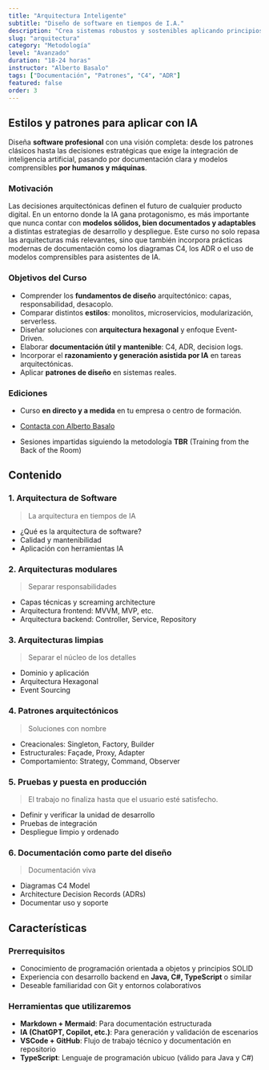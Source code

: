 ```yaml
---
title: "Arquitectura Inteligente"
subtitle: "Diseño de software en tiempos de I.A."
description: "Crea sistemas robustos y sostenibles aplicando principios de arquitectura con patrones, diagramas y documentación efectiva potenciados por y para la IA."
slug: "arquitectura"
category: "Metodología"
level: "Avanzado"
duration: "18-24 horas"
instructor: "Alberto Basalo"
tags: ["Documentación", "Patrones", "C4", "ADR"]
featured: false
order: 3
---
```


## Estilos y patrones para aplicar con IA

Diseña **software profesional** con una visión completa: desde los patrones clásicos hasta las decisiones estratégicas que exige la integración de inteligencia artificial, pasando por documentación clara y modelos comprensibles **por humanos y máquinas**.

### Motivación

Las decisiones arquitectónicas definen el futuro de cualquier producto digital. En un entorno donde la IA gana protagonismo, es más importante que nunca contar con **modelos sólidos, bien documentados y adaptables** a distintas estrategias de desarrollo y despliegue. Este curso no solo repasa las arquitecturas más relevantes, sino que también incorpora prácticas modernas de documentación como los diagramas C4, los ADR o el uso de modelos comprensibles para asistentes de IA.

### Objetivos del Curso

- Comprender los **fundamentos de diseño** arquitectónico: capas, responsabilidad, desacoplo.
- Comparar distintos **estilos**: monolitos, microservicios, modularización, serverless.
- Diseñar soluciones con **arquitectura hexagonal** y enfoque Event-Driven.
- Elaborar **documentación útil y mantenible**: C4, ADR, decision logs.
- Incorporar el **razonamiento y generación asistida por IA** en tareas arquitectónicas.
- Aplicar **patrones de diseño** en sistemas reales.

### Ediciones

- Curso **en directo y a medida** en tu empresa o centro de formación. 

- [Contacta con Alberto Basalo](https://www.linkedin.com/in/albertobasalo/)

- Sesiones impartidas siguiendo la metodología **TBR** (Training from the Back of the Room)

## Contenido

### 1. Arquitectura de Software

> La arquitectura en tiempos de IA
- ¿Qué es la arquitectura de software?
- Calidad y mantenibilidad
- Aplicación con herramientas IA

### 2. Arquitecturas modulares

> Separar responsabilidades
- Capas técnicas y screaming architecture
- Arquitectura frontend: MVVM, MVP, etc.
- Arquitectura backend: Controller, Service, Repository

### 3. Arquitecturas limpias

> Separar el núcleo de los detalles
- Dominio y aplicación
- Arquitectura Hexagonal
- Event Sourcing

### 4. Patrones arquitectónicos

> Soluciones con nombre
- Creacionales: Singleton, Factory, Builder
- Estructurales: Façade, Proxy, Adapter
- Comportamiento: Strategy, Command, Observer

### 5. Pruebas y puesta en producción
> El trabajo no finaliza hasta que el usuario esté satisfecho.
- Definir y verificar la unidad de desarrollo
- Pruebas de integración
- Despliegue limpio y ordenado

### 6. Documentación como parte del diseño
> Documentación viva
- Diagramas C4 Model
- Architecture Decision Records (ADRs)
- Documentar uso y soporte


## Características

### Prerrequisitos

- Conocimiento de programación orientada a objetos y principios SOLID
- Experiencia con desarrollo backend en **Java, C#, TypeScript** o similar
- Deseable familiaridad con Git y entornos colaborativos

### Herramientas que utilizaremos

- **Markdown + Mermaid**: Para documentación estructurada
- **IA (ChatGPT, Copilot, etc.)**: Para generación y validación de escenarios
- **VSCode + GitHub**: Flujo de trabajo técnico y documentación en repositorio
- **TypeScript**: Lenguaje de programación ubicuo (válido para Java y C#)
